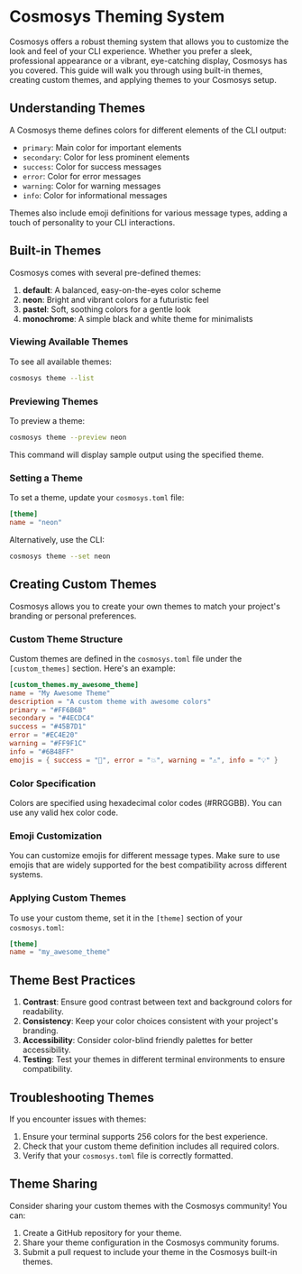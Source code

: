 # Cosmosys Theming System

Cosmosys offers a robust theming system that allows you to customize the look and feel of your CLI experience. Whether you prefer a sleek, professional appearance or a vibrant, eye-catching display, Cosmosys has you covered. This guide will walk you through using built-in themes, creating custom themes, and applying themes to your Cosmosys setup.

## Understanding Themes

A Cosmosys theme defines colors for different elements of the CLI output:

- `primary`: Main color for important elements
- `secondary`: Color for less prominent elements
- `success`: Color for success messages
- `error`: Color for error messages
- `warning`: Color for warning messages
- `info`: Color for informational messages

Themes also include emoji definitions for various message types, adding a touch of personality to your CLI interactions.

## Built-in Themes

Cosmosys comes with several pre-defined themes:

1. **default**: A balanced, easy-on-the-eyes color scheme
2. **neon**: Bright and vibrant colors for a futuristic feel
3. **pastel**: Soft, soothing colors for a gentle look
4. **monochrome**: A simple black and white theme for minimalists

### Viewing Available Themes

To see all available themes:

```bash
cosmosys theme --list
```

### Previewing Themes

To preview a theme:

```bash
cosmosys theme --preview neon
```

This command will display sample output using the specified theme.

### Setting a Theme

To set a theme, update your `cosmosys.toml` file:

```toml
[theme]
name = "neon"
```

Alternatively, use the CLI:

```bash
cosmosys theme --set neon
```

## Creating Custom Themes

Cosmosys allows you to create your own themes to match your project's branding or personal preferences.

### Custom Theme Structure

Custom themes are defined in the `cosmosys.toml` file under the `[custom_themes]` section. Here's an example:

```toml
[custom_themes.my_awesome_theme]
name = "My Awesome Theme"
description = "A custom theme with awesome colors"
primary = "#FF6B6B"
secondary = "#4ECDC4"
success = "#45B7D1"
error = "#EC4E20"
warning = "#FF9F1C"
info = "#6B48FF"
emojis = { success = "🚀", error = "💥", warning = "⚠️", info = "💡" }
```

### Color Specification

Colors are specified using hexadecimal color codes (#RRGGBB). You can use any valid hex color code.

### Emoji Customization

You can customize emojis for different message types. Make sure to use emojis that are widely supported for the best compatibility across different systems.

### Applying Custom Themes

To use your custom theme, set it in the `[theme]` section of your `cosmosys.toml`:

```toml
[theme]
name = "my_awesome_theme"
```

## Theme Best Practices

1. **Contrast**: Ensure good contrast between text and background colors for readability.
2. **Consistency**: Keep your color choices consistent with your project's branding.
3. **Accessibility**: Consider color-blind friendly palettes for better accessibility.
4. **Testing**: Test your themes in different terminal environments to ensure compatibility.

## Troubleshooting Themes

If you encounter issues with themes:

1. Ensure your terminal supports 256 colors for the best experience.
2. Check that your custom theme definition includes all required colors.
3. Verify that your `cosmosys.toml` file is correctly formatted.

## Theme Sharing

Consider sharing your custom themes with the Cosmosys community! You can:

1. Create a GitHub repository for your theme.
2. Share your theme configuration in the Cosmosys community forums.
3. Submit a pull request to include your theme in the Cosmosys built-in themes.
